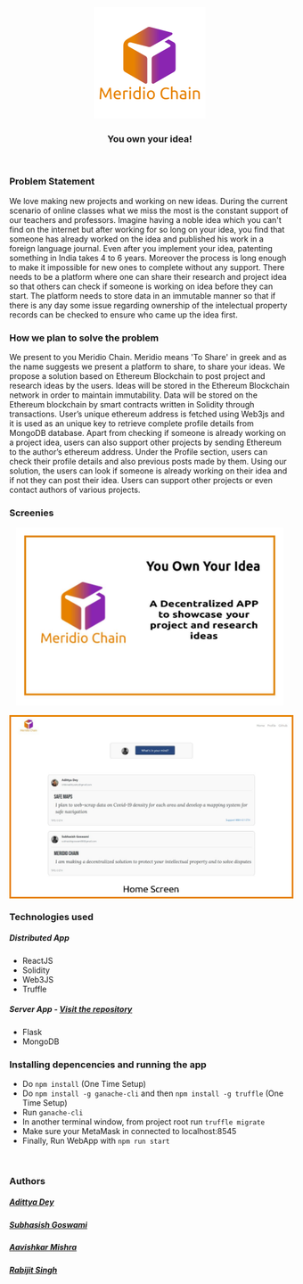 <div align="center" class="row">
  <img src="resources/logo_trans.png" width="200"/>
</div>
<h3 align="center">You own your idea!</h3>
<br>

### Problem Statement
We love making new projects and working on new ideas. During the current scenario of online classes what we miss the most is the constant support of our teachers and professors. Imagine having a noble idea which you can't find on the internet but after working for so long on your idea, you  find that someone has already worked on the idea and published his work in a foreign language journal.
Even after you implement your idea, patenting something in India takes 4 to 6 years. Moreover the process is long enough to make it impossible for new ones to complete without any support.
There needs to be a platform where one can share their research and project idea so that others can check if someone is working on idea before they can start. The platform needs to store data in an immutable manner so that if there is any day some issue regarding ownership of the intelectual property records can be checked to ensure who came up the idea first.

### How we plan to solve the problem
We present to you Meridio Chain. Meridio means 'To Share' in greek and as the name suggests we present a platform to share, to share your ideas.
We propose a solution based on Ethereum Blockchain to post project and research ideas by the users. Ideas will be stored in the Ethereum Blockchain network in order to maintain immutability. Data will be stored on the Ethereum blockchain by smart contracts written in Solidity through transactions. User’s unique ethereum address is fetched using Web3js and it is used as an unique key to retrieve complete profile details from MongoDB database. Apart from checking if someone is already working on a project idea, users can also support other projects by sending Ethereum to the author’s ethereum address. Under the Profile section, users can check their profile details and also previous posts made by them.
Using our solution, the users can look if someone is already working on their idea and if not they can post their idea. Users can support other projects or even contact authors of various projects.

### Screenies
<div align="center">
<img src="resources/1.jpeg" width="480" align="center"/>
<br>
<br>
<img src="resources/2.jpeg" width="600" align="center" style="border: 3px solid #e78200;"/>
</div>

### Technologies used

##### Distributed App 

* ReactJS
* Solidity
* Web3JS
* Truffle

##### Server App - [Visit the repository](https://github.com/subhasishgosw5/Meridio-Chain-Backend)

* Flask
* MongoDB



### Installing depencencies and running the app
* Do `npm install` (One Time Setup)
* Do `npm install -g ganache-cli` and then `npm install -g truffle` (One Time Setup)
* Run `ganache-cli`
* In another terminal window, from project root run `truffle migrate`
* Make sure your MetaMask in connected to localhost:8545
* Finally, Run WebApp with `npm run start`

<br>

### Authors

##### [Adittya Dey](https://github.com/adiXcodr)
##### [Subhasish Goswami](https://github.com/subhasishgosw5)
##### [Aavishkar Mishra](https://github.com/aavishkarmishra)
##### [Rabijit Singh](https://github.com/rabijitsingh)
 

